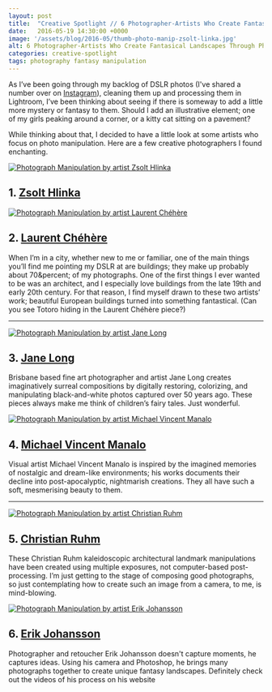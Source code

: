 ```yaml
---
layout: post
title:  "Creative Spotlight // 6 Photographer-Artists Who Create Fantasical Landscapes Through Photo Manipulation"
date:   2016-05-19 14:30:00 +0000
image: '/assets/blog/2016-05/thumb-photo-manip-zsolt-linka.jpg'
alt: 6 Photographer-Artists Who Create Fantasical Landscapes Through Photo Manipulation
categories: creative-spotlight
tags: photography fantasy manipulation
---
```


<p class="intro">As I’ve been going through my backlog of DSLR photos (I've shared a number over on <a href="https://www.instagram.com/arosecast/" title="A Rose Cast on Instagram">Instagram</a>), cleaning them up and processing them in Lightroom, I’ve been thinking about seeing if there is someway to add a little more mystery or fantasy to them. Should I add an illustrative element; one of my girls peaking around a corner, or a kitty cat sitting on a pavement?</p>

While thinking about that, I decided to have a little look at some artists who focus on photo manipulation. Here are a few creative photographers I found enchanting.

<div class="row">
	<div class="col-md-6">
		<a href="http://zsolthlinka.com" title="Website of Zsolt Hlinka"><img src="/assets/blog/2016-05/photo-manip-zsolt-linka.jpg" alt="Photograph Manipulation by artist Zsolt Hlinka" title="Photograph Manipulation by artist Zsolt Hlinka"></a>
		<h2>1. <a href="http://zsolthlinka.com" title="Website of Zsolt Hlinka">Zsolt Hlinka</a></h2>
	</div>
	<div class="col-md-6">
		<a href="http://www.laurentchehere.com" title="Website of Laurent Chéhère"><img src="/assets/blog/2016-05/photo-manip-laurent-chehere.jpg" alt="Photograph Manipulation by artist Laurent Chéhère" title="Photograph Manipulation by artist Laurent Chéhère"></a>
		<h2>2. <a href="http://www.laurentchehere.com" title="Website of Laurent Chéhère">Laurent Chéhère</a></h2>
	</div>
</div>

When I’m in a city, whether new to me or familiar, one of the main things you’ll find me pointing my DSLR at are buildings; they make up probably about 70&percent; of my photographs. One of the first things I ever wanted to be was an architect, and I especially love buildings from the late 19th and early 20th century. For that reason, I find myself drawn to these two artists’ work; beautiful European buildings turned into something fantastical. (Can you see Totoro hiding in the Laurent Chéhère piece?)

* * *

<div class="row">
	<div class="col-md-6">
		<a href="http://www.janelong.com.au/" title="Website of Jane Long"><img src="/assets/blog/2016-05/photo-manip-jane-long.jpg" alt="Photograph Manipulation by artist Jane Long" title="Photograph Manipulation by artist Jane Long"></a>
		<h2>3. <a href="http://www.janelong.com.au/" title="Website of Jane Long">Jane Long</a></h2>
		<p>Brisbane based fine art photographer and artist Jane Long creates imaginatively surreal compositions by digitally restoring, colorizing, and manipulating black-and-white photos captured over 50 years ago. These pieces always make me think of children’s fairy tales. Just wonderful.</p>
	</div>
	<div class="col-md-6">
		<a href="http://www.michaelvincentmanalo.com" title="Website of Michael Vincent Manalo"><img src="/assets/blog/2016-05/photo-manip-michael-vincent-manalo.jpg" alt="Photograph Manipulation by artist Michael Vincent Manalo" title="Photograph Manipulation by artist Michael Vincent Manalo"></a>
		<h2>4. <a href="http://www.michaelvincentmanalo.com" title="Website of Michael Vincent Manalo">Michael Vincent Manalo</a></h2>
		<p>Visual artist Michael Vincent Manalo is inspired by the imagined memories of nostalgic and dream-like environments; his works documents their decline into post-apocalyptic, nightmarish creations. They all have such a soft, mesmerising beauty to them.</p>
	</div>
</div>

* * *

<div class="row">
	<div class="col-md-6">
		<a href="http://www.christian-ruhm.com" title="Website of Christian Ruhm"><img src="/assets/blog/2016-05/photo-manip-christian-uhm.jpg" alt="Photograph Manipulation by artist Christian Ruhm" title="Photograph Manipulation by artist Christian Ruhm"></a>
		<h2>5. <a href="http://www.christian-ruhm.com" title="Website of Christian Ruhm">Christian Ruhm</a></h2>
		<p>These Christian Ruhm kaleidoscopic architectural landmark manipulations have been created using multiple exposures, not computer-based post-processing. I’m just getting to the stage of composing good photographs, so just contemplating how to create such an image from a camera, to me, is mind-blowing.</p>
	</div>
	<div class="col-md-6">
		<a href="http://www.erikjohanssonphoto.com" title="Website of Erik Johansson"><img src="/assets/blog/2016-05/photo-manip-erik-ohansson.jpg" alt="Photograph Manipulation by artist Erik Johansson" title="Photograph Manipulation by artist Erik Johansson"></a>
		<h2>6. <a href="http://www.erikjohanssonphoto.com" title="Website of Erik Johansson">Erik Johansson</a></h2>
		<p>Photographer and retoucher Erik Johansson doesn't capture moments, he captures ideas. Using his camera and Photoshop, he brings many photographs together to create unique fantasy landscapes. Definitely check out the videos of his process on his website</p>
	</div>
</div>

<div style="display: none;">
	<img src="/assets/blog/2016-05/fantasical-landscapesphoto-manipulation.jpg" alt="6 Photographer-Artists Who Create Fantasical Landscapes Through Photo Manipulation" title="Creative Spotlight // 6 Photographer-Artists Who Create Fantasical Landscapes Through Photo Manipulation by @arosecast">
</div>